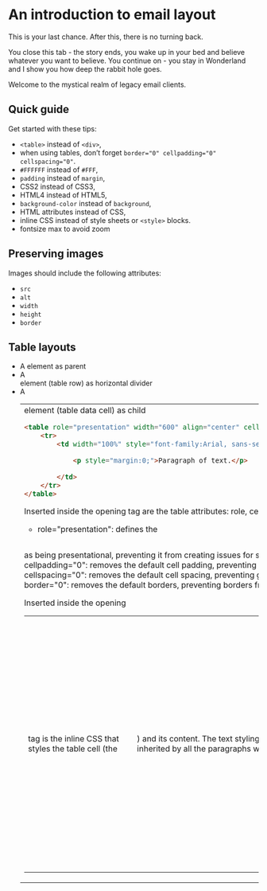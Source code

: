 # An introduction to email layout

This is your last chance. 
After this, there is no turning back. 

You close this tab - the story ends, you wake up in your bed and believe whatever you want to believe. 
You continue on - you stay in Wonderland and I show you how deep the rabbit hole goes.

Welcome to the mystical realm of legacy email clients. 

## Quick guide

Get started with these tips:
- `<table>` instead of `<div>`,
- when using tables, don’t forget `border="0" cellpadding="0" cellspacing="0"`.
- `#FFFFFF` instead of `#FFF`,
- `padding` instead of `margin`,
- CSS2 instead of CSS3,
- HTML4 instead of HTML5,
- `background-color` instead of `background`,
- HTML attributes instead of CSS,
- inline CSS instead of style sheets or `<style>` blocks.
- fontsize max to avoid zoom

## Preserving images

Images should include the following attributes:
- `src`
- `alt`
- `width`
- `height`
- `border`

## Table layouts

- A <table> element as parent
- A <tr> element (table row) as horizontal divider
- A <td> element (table data cell) as child

```html 
<table role="presentation" width="600" align="center" cellpadding="0" cellspacing="0" border="0">
    <tr>
        <td width="100%" style="font-family:Arial, sans-serif; font-size:16px; line-height:1.5em; color:#333333; padding:2em; background-color:#e4e4e4;">

            <p style="margin:0;">Paragraph of text.</p>

        </td>
    </tr>
</table>
```

Inserted inside the opening <table> tag are the table attributes: role, cellpadding, cellspacing, and border. The attributes are defined as follows:

- role="presentation": defines the <table> as being presentational, preventing it from creating issues for subscribers using assistive technologies such as screen readers.
- cellpadding="0": removes the default cell padding, preventing gaps appearing around the content of each table cell.
- cellspacing="0": removes the default cell spacing, preventing gaps appearing between each table cell.
- border="0": removes the default borders, preventing borders from appearing in the table.

Inserted inside the opening <td> tag is the inline CSS that styles the table cell (the <td>) and its content. The text styling will be inherited by all the paragraphs within the <td>, unless the paragraphs themselves have inline CSS overriding those styles inside their respective opening <p> tags. The style margin:0; is applied inside each opening <p> tag to remove the default spacing applied to paragraphs.

### tools

email subject heading emulator: https://codepen.io/awoodall/full/XbpMbo/

### references

https://webdesign.tutsplus.com/build-an-html-email-template-from-scratch--webdesign-12770a

https://www.smashingmagazine.com/2017/01/introduction-building-sending-html-email-for-web-developers/

https://litmus.com/builder/ac11b59

Still doubting your email skills? "You have to let it all go, Neo. Fear, doubt, and disbelief. Free your mind."

Oskar Hulter
